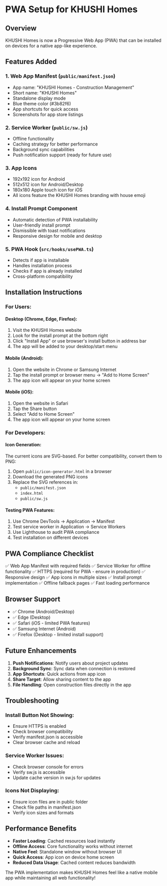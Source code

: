 # PWA Setup for KHUSHI Homes

## Overview
KHUSHI Homes is now a Progressive Web App (PWA) that can be installed on devices for a native app-like experience.

## Features Added

### 1. Web App Manifest (`public/manifest.json`)
- App name: "KHUSHI Homes - Construction Management"
- Short name: "KHUSHI Homes"
- Standalone display mode
- Blue theme color (#3b82f6)
- App shortcuts for quick access
- Screenshots for app store listings

### 2. Service Worker (`public/sw.js`)
- Offline functionality
- Caching strategy for better performance
- Background sync capabilities
- Push notification support (ready for future use)

### 3. App Icons
- 192x192 icon for Android
- 512x512 icon for Android/Desktop
- 180x180 Apple touch icon for iOS
- All icons feature the KHUSHI Homes branding with house emoji

### 4. Install Prompt Component
- Automatic detection of PWA installability
- User-friendly install prompt
- Dismissible with toast notifications
- Responsive design for mobile and desktop

### 5. PWA Hook (`src/hooks/usePWA.ts`)
- Detects if app is installable
- Handles installation process
- Checks if app is already installed
- Cross-platform compatibility

## Installation Instructions

### For Users:

#### Desktop (Chrome, Edge, Firefox):
1. Visit the KHUSHI Homes website
2. Look for the install prompt at the bottom right
3. Click "Install App" or use browser's install button in address bar
4. The app will be added to your desktop/start menu

#### Mobile (Android):
1. Open the website in Chrome or Samsung Internet
2. Tap the install prompt or browser menu → "Add to Home Screen"
3. The app icon will appear on your home screen

#### Mobile (iOS):
1. Open the website in Safari
2. Tap the Share button
3. Select "Add to Home Screen"
4. The app icon will appear on your home screen

### For Developers:

#### Icon Generation:
The current icons are SVG-based. For better compatibility, convert them to PNG:

1. Open `public/icon-generator.html` in a browser
2. Download the generated PNG icons
3. Replace the SVG references in:
   - `public/manifest.json`
   - `index.html`
   - `public/sw.js`

#### Testing PWA Features:
1. Use Chrome DevTools → Application → Manifest
2. Test service worker in Application → Service Workers
3. Use Lighthouse to audit PWA compliance
4. Test installation on different devices

## PWA Compliance Checklist

✅ Web App Manifest with required fields
✅ Service Worker for offline functionality
✅ HTTPS (required for PWA - ensure in production)
✅ Responsive design
✅ App icons in multiple sizes
✅ Install prompt implementation
✅ Offline fallback pages
✅ Fast loading performance

## Browser Support

- ✅ Chrome (Android/Desktop)
- ✅ Edge (Desktop)
- ✅ Safari (iOS - limited PWA features)
- ✅ Samsung Internet (Android)
- ✅ Firefox (Desktop - limited install support)

## Future Enhancements

1. **Push Notifications**: Notify users about project updates
2. **Background Sync**: Sync data when connection is restored
3. **App Shortcuts**: Quick actions from app icon
4. **Share Target**: Allow sharing content to the app
5. **File Handling**: Open construction files directly in the app

## Troubleshooting

### Install Button Not Showing:
- Ensure HTTPS is enabled
- Check browser compatibility
- Verify manifest.json is accessible
- Clear browser cache and reload

### Service Worker Issues:
- Check browser console for errors
- Verify sw.js is accessible
- Update cache version in sw.js for updates

### Icons Not Displaying:
- Ensure icon files are in public folder
- Check file paths in manifest.json
- Verify icon sizes and formats

## Performance Benefits

- **Faster Loading**: Cached resources load instantly
- **Offline Access**: Core functionality works without internet
- **Native Feel**: Standalone window without browser UI
- **Quick Access**: App icon on device home screen
- **Reduced Data Usage**: Cached content reduces bandwidth

The PWA implementation makes KHUSHI Homes feel like a native mobile app while maintaining all web functionality!
